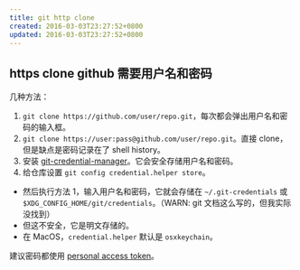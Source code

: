 ```yaml
---
title: git http clone
created: 2016-03-03T23:27:52+0800
updated: 2016-03-03T23:27:52+0800
---
```



## https clone github 需要用户名和密码

几种方法：

1. `git clone https://github.com/user/repo.git`，每次都会弹出用户名和密码的输入框。
2. `git clone https://user:pass@github.com/user/repo.git`。直接 clone，但是缺点是密码记录在了 shell history。
3. 安装 [git-credential-manager](https://github.com/git-ecosystem/git-credential-manager)。它会安全存储用户名和密码。
4. 给仓库设置 `git config credential.helper store`。
  - 然后执行方法 1，输入用户名和密码，它就会存储在 `~/.git-credentials` 或 `$XDG_CONFIG_HOME/git/credentials`。（WARN: git 文档这么写的，但我实际没找到）
  - 但这不安全，它是明文存储的。
  - 在 MacOS，`credential.helper` 默认是 `osxkeychain`。

建议密码都使用 [personal access token](https://docs.github.com/en/authentication/keeping-your-account-and-data-secure/creating-a-personal-access-token)。
